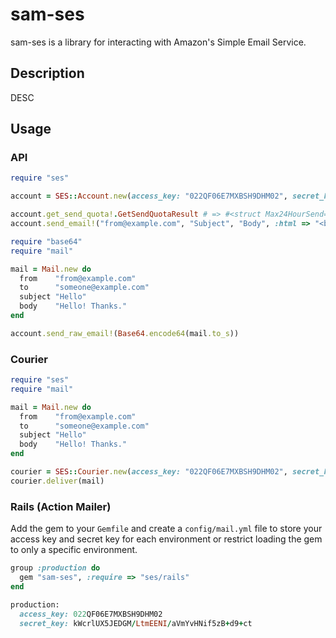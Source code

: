 # sam-ses

sam-ses is a library for interacting with Amazon's Simple Email Service.

## Description

DESC

## Usage

### API

```ruby
require "ses"

account = SES::Account.new(access_key: "022QF06E7MXBSH9DHM02", secret_key: "kWcrlUX5JEDGM/LtmEENI/aVmYvHNif5zB+d9+ct")

account.get_send_quota!.GetSendQuotaResult # => #<struct Max24HourSend="200.0", MaxSendRate="1.0", SentLast24Hours="2.0">
account.send_email!("from@example.com", "Subject", "Body", :html => "<b>Hi!</b>")

require "base64"
require "mail"

mail = Mail.new do
  from    "from@example.com"
  to      "someone@example.com"
  subject "Hello"
  body    "Hello! Thanks."
end

account.send_raw_email!(Base64.encode64(mail.to_s))
```

### Courier

```ruby
require "ses"
require "mail"

mail = Mail.new do
  from    "from@example.com"
  to      "someone@example.com"
  subject "Hello"
  body    "Hello! Thanks."
end

courier = SES::Courier.new(access_key: "022QF06E7MXBSH9DHM02", secret_key: "kWcrlUX5JEDGM/LtmEENI/aVmYvHNif5zB+d9+ct")
courier.deliver(mail)
```

### Rails (Action Mailer)

Add the gem to your `Gemfile` and create a `config/mail.yml` file to store your access key and secret key for each
environment or restrict loading the gem to only a specific environment.

```ruby
group :production do
  gem "sam-ses", :require => "ses/rails"
end
```

```ruby
production:
  access_key: 022QF06E7MXBSH9DHM02
  secret_key: kWcrlUX5JEDGM/LtmEENI/aVmYvHNif5zB+d9+ct
```
